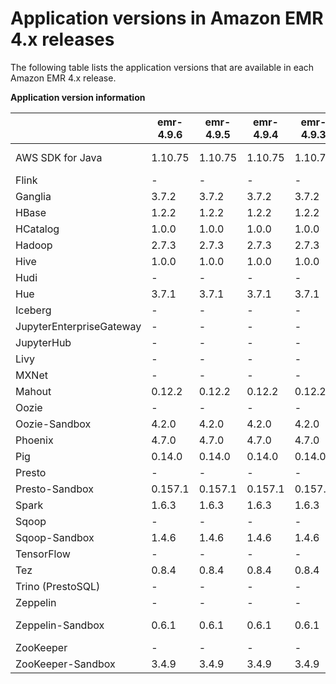 # Application versions in Amazon EMR 4\.x releases<a name="emr-release-app-versions-4.x"></a>

The following table lists the application versions that are available in each Amazon EMR 4\.x release\.


**Application version information**  

|  | emr\-4\.9\.6 | emr\-4\.9\.5 | emr\-4\.9\.4 | emr\-4\.9\.3 | emr\-4\.9\.2 | emr\-4\.9\.1 | emr\-4\.8\.5 | emr\-4\.8\.4 | emr\-4\.8\.3 | emr\-4\.8\.2 | emr\-4\.8\.0 | emr\-4\.7\.4 | emr\-4\.7\.2 | emr\-4\.7\.1 | emr\-4\.7\.0 | emr\-4\.6\.0 | emr\-4\.5\.0 | emr\-4\.4\.0 | emr\-4\.3\.0 | emr\-4\.2\.0 | emr\-4\.1\.0 | emr\-4\.0\.0 | 
| --- | --- | --- | --- | --- | --- | --- | --- | --- | --- | --- | --- | --- | --- | --- | --- | --- | --- | --- | --- | --- | --- | --- | 
| AWS SDK for Java | 1\.10\.75 | 1\.10\.75 | 1\.10\.75 | 1\.10\.75 | 1\.10\.75 | 1\.10\.75 | 1\.10\.75 | 1\.10\.75 | 1\.10\.75 | 1\.10\.75 | 1\.10\.75 | 1\.10\.75 | 1\.10\.75 | 1\.10\.75 | 1\.10\.75 | 1\.10\.27 | 1\.10\.27 | 1\.10\.27 | 1\.10\.27 | 1\.10\.27 | Not available | Not available | 
| Flink |  \-  |  \-  |  \-  |  \-  |  \-  |  \-  |  \-  |  \-  |  \-  |  \-  |  \-  |  \-  |  \-  |  \-  |  \-  |  \-  |  \-  |  \-  |  \-  |  \-  |  \-  |  \-  | 
| Ganglia | 3\.7\.2 | 3\.7\.2 | 3\.7\.2 | 3\.7\.2 | 3\.7\.2 | 3\.7\.2 | 3\.7\.2 | 3\.7\.2 | 3\.7\.2 | 3\.7\.2 | 3\.7\.2 | 3\.7\.2 | 3\.7\.2 | 3\.7\.2 | 3\.7\.2 | 3\.7\.2 | 3\.7\.2 | 3\.7\.2 | 3\.7\.2 | 3\.6\.0 |  \-  |  \-  | 
| HBase | 1\.2\.2 | 1\.2\.2 | 1\.2\.2 | 1\.2\.2 | 1\.2\.2 | 1\.2\.2 | 1\.2\.2 | 1\.2\.2 | 1\.2\.2 | 1\.2\.2 | 1\.2\.2 | 1\.2\.1 | 1\.2\.1 | 1\.2\.1 | 1\.2\.1 | 1\.2\.0 |  \-  |  \-  |  \-  |  \-  |  \-  |  \-  | 
| HCatalog | 1\.0\.0 | 1\.0\.0 | 1\.0\.0 | 1\.0\.0 | 1\.0\.0 | 1\.0\.0 | 1\.0\.0 | 1\.0\.0 | 1\.0\.0 | 1\.0\.0 | 1\.0\.0 | 1\.0\.0 | 1\.0\.0 | 1\.0\.0 | 1\.0\.0 | 1\.0\.0 | 1\.0\.0 | 1\.0\.0 |  \-  |  \-  |  \-  |  \-  | 
| Hadoop | 2\.7\.3 | 2\.7\.3 | 2\.7\.3 | 2\.7\.3 | 2\.7\.3 | 2\.7\.3 | 2\.7\.3 | 2\.7\.3 | 2\.7\.3 | 2\.7\.3 | 2\.7\.2 | 2\.7\.2 | 2\.7\.2 | 2\.7\.2 | 2\.7\.2 | 2\.7\.2 | 2\.7\.2 | 2\.7\.1 | 2\.7\.1 | 2\.6\.0 | 2\.6\.0 | 2\.6\.0 | 
| Hive | 1\.0\.0 | 1\.0\.0 | 1\.0\.0 | 1\.0\.0 | 1\.0\.0 | 1\.0\.0 | 1\.0\.0 | 1\.0\.0 | 1\.0\.0 | 1\.0\.0 | 1\.0\.0 | 1\.0\.0 | 1\.0\.0 | 1\.0\.0 | 1\.0\.0 | 1\.0\.0 | 1\.0\.0 | 1\.0\.0 | 1\.0\.0 | 1\.0\.0 | 1\.0\.0 | 1\.0\.0 | 
| Hudi |  \-  |  \-  |  \-  |  \-  |  \-  |  \-  |  \-  |  \-  |  \-  |  \-  |  \-  |  \-  |  \-  |  \-  |  \-  |  \-  |  \-  |  \-  |  \-  |  \-  |  \-  |  \-  | 
| Hue | 3\.7\.1 | 3\.7\.1 | 3\.7\.1 | 3\.7\.1 | 3\.7\.1 | 3\.7\.1 | 3\.7\.1 | 3\.7\.1 | 3\.7\.1 | 3\.7\.1 | 3\.7\.1 | 3\.7\.1 | 3\.7\.1 | 3\.7\.1 | 3\.7\.1 | 3\.7\.1 | 3\.7\.1 | 3\.7\.1 | 3\.7\.1 | 3\.7\.1 | 3\.7\.1 |  \-  | 
| Iceberg |  \-  |  \-  |  \-  |  \-  |  \-  |  \-  |  \-  |  \-  |  \-  |  \-  |  \-  |  \-  |  \-  |  \-  |  \-  |  \-  |  \-  |  \-  |  \-  |  \-  |  \-  |  \-  | 
| JupyterEnterpriseGateway |  \-  |  \-  |  \-  |  \-  |  \-  |  \-  |  \-  |  \-  |  \-  |  \-  |  \-  |  \-  |  \-  |  \-  |  \-  |  \-  |  \-  |  \-  |  \-  |  \-  |  \-  |  \-  | 
| JupyterHub |  \-  |  \-  |  \-  |  \-  |  \-  |  \-  |  \-  |  \-  |  \-  |  \-  |  \-  |  \-  |  \-  |  \-  |  \-  |  \-  |  \-  |  \-  |  \-  |  \-  |  \-  |  \-  | 
| Livy |  \-  |  \-  |  \-  |  \-  |  \-  |  \-  |  \-  |  \-  |  \-  |  \-  |  \-  |  \-  |  \-  |  \-  |  \-  |  \-  |  \-  |  \-  |  \-  |  \-  |  \-  |  \-  | 
| MXNet |  \-  |  \-  |  \-  |  \-  |  \-  |  \-  |  \-  |  \-  |  \-  |  \-  |  \-  |  \-  |  \-  |  \-  |  \-  |  \-  |  \-  |  \-  |  \-  |  \-  |  \-  |  \-  | 
| Mahout | 0\.12\.2 | 0\.12\.2 | 0\.12\.2 | 0\.12\.2 | 0\.12\.2 | 0\.12\.2 | 0\.12\.2 | 0\.12\.2 | 0\.12\.2 | 0\.12\.2 | 0\.12\.2 | 0\.12\.2 | 0\.12\.2 | 0\.12\.0 | 0\.12\.0 | 0\.11\.1 | 0\.11\.1 | 0\.11\.1 | 0\.11\.0 | 0\.11\.0 | 0\.11\.0 | 0\.10\.0 | 
| Oozie |  \-  |  \-  |  \-  |  \-  |  \-  |  \-  |  \-  |  \-  |  \-  |  \-  |  \-  |  \-  |  \-  |  \-  |  \-  |  \-  |  \-  |  \-  |  \-  |  \-  |  \-  |  \-  | 
| Oozie\-Sandbox | 4\.2\.0 | 4\.2\.0 | 4\.2\.0 | 4\.2\.0 | 4\.2\.0 | 4\.2\.0 | 4\.2\.0 | 4\.2\.0 | 4\.2\.0 | 4\.2\.0 | 4\.2\.0 | 4\.2\.0 | 4\.2\.0 | 4\.2\.0 | 4\.2\.0 | 4\.2\.0 | 4\.2\.0 | 4\.2\.0 | 4\.2\.0 | 4\.2\.0 | 4\.0\.1 |  \-  | 
| Phoenix | 4\.7\.0 | 4\.7\.0 | 4\.7\.0 | 4\.7\.0 | 4\.7\.0 | 4\.7\.0 | 4\.7\.0 | 4\.7\.0 | 4\.7\.0 | 4\.7\.0 | 4\.7\.0 | 4\.7\.0 | 4\.7\.0 | 4\.7\.0 | 4\.7\.0 |  \-  |  \-  |  \-  |  \-  |  \-  |  \-  |  \-  | 
| Pig | 0\.14\.0 | 0\.14\.0 | 0\.14\.0 | 0\.14\.0 | 0\.14\.0 | 0\.14\.0 | 0\.14\.0 | 0\.14\.0 | 0\.14\.0 | 0\.14\.0 | 0\.14\.0 | 0\.14\.0 | 0\.14\.0 | 0\.14\.0 | 0\.14\.0 | 0\.14\.0 | 0\.14\.0 | 0\.14\.0 | 0\.14\.0 | 0\.14\.0 | 0\.14\.0 | 0\.14\.0 | 
| Presto |  \-  |  \-  |  \-  |  \-  |  \-  |  \-  |  \-  |  \-  |  \-  |  \-  |  \-  |  \-  |  \-  |  \-  |  \-  |  \-  |  \-  |  \-  |  \-  |  \-  |  \-  |  \-  | 
| Presto\-Sandbox | 0\.157\.1 | 0\.157\.1 | 0\.157\.1 | 0\.157\.1 | 0\.157\.1 | 0\.157\.1 | 0\.157\.1 | 0\.157\.1 | 0\.157\.1 | 0\.152\.3 | 0\.151 | 0\.148 | 0\.148 | 0\.147 | 0\.147 | 0\.143 | 0\.140 | 0\.136 | 0\.130 | 0\.125 | 0\.119 |  \-  | 
| Spark | 1\.6\.3 | 1\.6\.3 | 1\.6\.3 | 1\.6\.3 | 1\.6\.3 | 1\.6\.3 | 1\.6\.3 | 1\.6\.3 | 1\.6\.3 | 1\.6\.2 | 1\.6\.2 | 1\.6\.2 | 1\.6\.2 | 1\.6\.1 | 1\.6\.1 | 1\.6\.1 | 1\.6\.1 | 1\.6\.0 | 1\.6\.0 | 1\.5\.2 | 1\.5\.0 | 1\.4\.1 | 
| Sqoop |  \-  |  \-  |  \-  |  \-  |  \-  |  \-  |  \-  |  \-  |  \-  |  \-  |  \-  |  \-  |  \-  |  \-  |  \-  |  \-  |  \-  |  \-  |  \-  |  \-  |  \-  |  \-  | 
| Sqoop\-Sandbox | 1\.4\.6 | 1\.4\.6 | 1\.4\.6 | 1\.4\.6 | 1\.4\.6 | 1\.4\.6 | 1\.4\.6 | 1\.4\.6 | 1\.4\.6 | 1\.4\.6 | 1\.4\.6 | 1\.4\.6 | 1\.4\.6 | 1\.4\.6 | 1\.4\.6 | 1\.4\.6 | 1\.4\.6 | 1\.4\.6 |  \-  |  \-  |  \-  |  \-  | 
| TensorFlow |  \-  |  \-  |  \-  |  \-  |  \-  |  \-  |  \-  |  \-  |  \-  |  \-  |  \-  |  \-  |  \-  |  \-  |  \-  |  \-  |  \-  |  \-  |  \-  |  \-  |  \-  |  \-  | 
| Tez | 0\.8\.4 | 0\.8\.4 | 0\.8\.4 | 0\.8\.4 | 0\.8\.4 | 0\.8\.4 | 0\.8\.4 | 0\.8\.4 | 0\.8\.4 | 0\.8\.4 | 0\.8\.4 | 0\.8\.3 | 0\.8\.3 | 0\.8\.3 | 0\.8\.3 |  \-  |  \-  |  \-  |  \-  |  \-  |  \-  |  \-  | 
| Trino \(PrestoSQL\) |  \-  |  \-  |  \-  |  \-  |  \-  |  \-  |  \-  |  \-  |  \-  |  \-  |  \-  |  \-  |  \-  |  \-  |  \-  |  \-  |  \-  |  \-  |  \-  |  \-  |  \-  |  \-  | 
| Zeppelin |  \-  |  \-  |  \-  |  \-  |  \-  |  \-  |  \-  |  \-  |  \-  |  \-  |  \-  |  \-  |  \-  |  \-  |  \-  |  \-  |  \-  |  \-  |  \-  |  \-  |  \-  |  \-  | 
| Zeppelin\-Sandbox | 0\.6\.1 | 0\.6\.1 | 0\.6\.1 | 0\.6\.1 | 0\.6\.1 | 0\.6\.1 | 0\.6\.1 | 0\.6\.1 | 0\.6\.1 | 0\.6\.1 | 0\.6\.1 | 0\.5\.6 | 0\.5\.6 | 0\.5\.6 | 0\.5\.6 | 0\.5\.6 | 0\.5\.6 | 0\.5\.6 | 0\.5\.5 | 0\.5\.5 | 0\.6\.0\-SNAPSHOT |  \-  | 
| ZooKeeper |  \-  |  \-  |  \-  |  \-  |  \-  |  \-  |  \-  |  \-  |  \-  |  \-  |  \-  |  \-  |  \-  |  \-  |  \-  |  \-  |  \-  |  \-  |  \-  |  \-  |  \-  |  \-  | 
| ZooKeeper\-Sandbox | 3\.4\.9 | 3\.4\.9 | 3\.4\.9 | 3\.4\.9 | 3\.4\.9 | 3\.4\.9 | 3\.4\.9 | 3\.4\.9 | 3\.4\.9 | 3\.4\.8 | 3\.4\.8 | 3\.4\.8 | 3\.4\.8 | 3\.4\.8 | 3\.4\.8 | 3\.4\.8 |  \-  |  \-  |  \-  |  \-  |  \-  |  \-  | 
